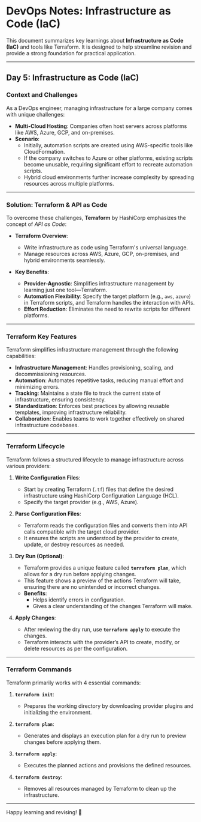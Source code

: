 # DevOps Notes: Infrastructure as Code (IaC)

This document summarizes key learnings about **Infrastructure as Code (IaC)** and tools like Terraform. It is designed to help streamline revision and provide a strong foundation for practical application.

---

## Day 5: Infrastructure as Code (IaC)

### **Context and Challenges**
As a DevOps engineer, managing infrastructure for a large company comes with unique challenges:
- **Multi-Cloud Hosting**: Companies often host servers across platforms like AWS, Azure, GCP, and on-premises.
- **Scenario**:
  - Initially, automation scripts are created using AWS-specific tools like CloudFormation.
  - If the company switches to Azure or other platforms, existing scripts become unusable, requiring significant effort to recreate automation scripts.
  - Hybrid cloud environments further increase complexity by spreading resources across multiple platforms.

---

### **Solution: Terraform & API as Code**
To overcome these challenges, **Terraform** by HashiCorp emphasizes the concept of _API as Code_:
- **Terraform Overview**:
  - Write infrastructure as code using Terraform's universal language.
  - Manage resources across AWS, Azure, GCP, on-premises, and hybrid environments seamlessly.

- **Key Benefits**:
  - **Provider-Agnostic**: Simplifies infrastructure management by learning just one tool—Terraform.
  - **Automation Flexibility**: Specify the target platform (e.g., `aws`, `azure`) in Terraform scripts, and Terraform handles the interaction with APIs.
  - **Effort Reduction**: Eliminates the need to rewrite scripts for different platforms.

---

### **Terraform Key Features**
Terraform simplifies infrastructure management through the following capabilities:  
- **Infrastructure Management**: Handles provisioning, scaling, and decommissioning resources.  
- **Automation**: Automates repetitive tasks, reducing manual effort and minimizing errors.  
- **Tracking**: Maintains a state file to track the current state of infrastructure, ensuring consistency.  
- **Standardization**: Enforces best practices by allowing reusable templates, improving infrastructure reliability.  
- **Collaboration**: Enables teams to work together effectively on shared infrastructure codebases.

---

### **Terraform Lifecycle**
Terraform follows a structured lifecycle to manage infrastructure across various providers:

1. **Write Configuration Files**:  
   - Start by creating Terraform (`.tf`) files that define the desired infrastructure using HashiCorp Configuration Language (HCL).  
   - Specify the target provider (e.g., AWS, Azure).

2. **Parse Configuration Files**:  
   - Terraform reads the configuration files and converts them into API calls compatible with the target cloud provider.  
   - It ensures the scripts are understood by the provider to create, update, or destroy resources as needed.

3. **Dry Run (Optional)**:  
   - Terraform provides a unique feature called **`terraform plan`**, which allows for a dry run before applying changes.  
   - This feature shows a preview of the actions Terraform will take, ensuring there are no unintended or incorrect changes.  
   - **Benefits**:  
     - Helps identify errors in configuration.  
     - Gives a clear understanding of the changes Terraform will make.  

4. **Apply Changes**:  
   - After reviewing the dry run, use **`terraform apply`** to execute the changes.  
   - Terraform interacts with the provider’s API to create, modify, or delete resources as per the configuration.  

---

### **Terraform Commands**
Terraform primarily works with 4 essential commands:  

1. **`terraform init`**:  
   - Prepares the working directory by downloading provider plugins and initializing the environment.  

2. **`terraform plan`**:  
   - Generates and displays an execution plan for a dry run to preview changes before applying them.  

3. **`terraform apply`**:  
   - Executes the planned actions and provisions the defined resources.  

4. **`terraform destroy`**:  
   - Removes all resources managed by Terraform to clean up the infrastructure.  

---

Happy learning and revising! 🚀

